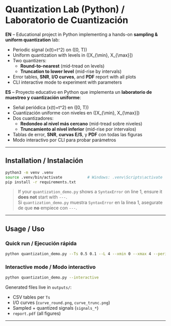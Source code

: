 # Quantization Lab (Python) / Laboratorio de Cuantización

**EN** – Educational project in Python implementing a hands-on **sampling & uniform quantization** lab:
- Periodic signal \(x(t)=t^2\) on \([0, T)\)
- Uniform quantization with levels in \([X_{\min}, X_{\max}]\)
- Two quantizers:
  - **Round-to-nearest** (mid-tread on levels)
  - **Truncation to lower level** (mid-rise by intervals)
- Error tables, **SNR**, **I/O curves**, and **PDF** report with all plots
- CLI interactive mode to experiment with parameters

**ES** – Proyecto educativo en Python que implementa un **laboratorio de muestreo y cuantización uniforme**:
- Señal periódica \(x(t)=t^2\) en \([0, T)\)
- Cuantización uniforme con niveles en \([X_{\min}, X_{\max}]\)
- Dos cuantizadores:
  - **Redondeo al nivel más cercano** (mid-tread sobre niveles)
  - **Truncamiento al nivel inferior** (mid-rise por intervalos)
- Tablas de error, **SNR**, **curvas E/S**, y **PDF** con todas las figuras
- Modo interactivo por CLI para probar parámetros

---

## Installation / Instalación

```bash
python3 -m venv .venv
source .venv/bin/activate           # Windows: .venv\Scripts\activate
pip install -r requirements.txt
```

> If your `quantization_demo.py` shows a `SyntaxError` on line 1, ensure it **does not** start with `---`.  
> Si `quantization_demo.py` muestra `SyntaxError` en la línea 1, asegurate de que **no** empiece con `---`.

---

## Usage / Uso

### Quick run / Ejecución rápida
```bash
python quantization_demo.py --Ts 0.5 0.1 --L 4 --xmin 0 --xmax 4 --period 2 --outdir outputs --no-show
```

### Interactive mode / Modo interactivo
```bash
python quantization_demo.py --interactive
```

Generated files live in `outputs/`:
- CSV tables per `Ts`
- I/O curves (`curve_round.png`, `curve_trunc.png`)
- Sampled + quantized signals (`signals_*`)
- `report.pdf` (all figures)

---
